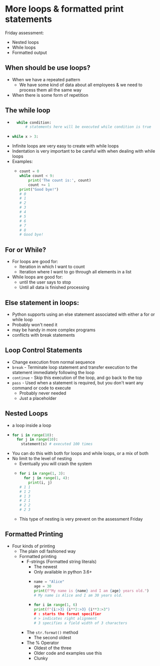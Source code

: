 # More loops & formatted print statements

Friday assessment:
- Nested loops
- While loops
- Formatted output

## When should be use loops?
- When we have a repeated pattern
  - We have some kind of data about all employees & we need to process them all the same way
- When there is some form of repetition 

## The while loop
- ```python
    while condition:
        # statements here will be executed while condition is true
- ```python
  while x > 3:
- Infinite loops are very easy to create with while loops
- Indentation is very important to be careful with when dealing with while loops
- Examples:
  - ```python
    count = 0
    while count < 9:
        print('The count is:', count)
        count += 1
    print("Good bye!")
    # 0
    # 1
    # 2
    # 3
    # 4
    # 5
    # 6
    # 7
    # 8
    # Good bye!

## For or While?
- For loops are good for:
  - Iteration in which I want to count
  - Iteration where I want to go through all elements in a list
- While loops are good for:
  - until the user says to stop
  - Until all data is finished processing

## Else statement in loops:
- Python supports using an else statement associated with either a for or while loop
- Probably won't need it
- may be handy in more complex programs
- conflicts with break statements

## Loop Control Statements
- Change execution from normal sequence
- `break` - Terminate loop statement and transfer execution to the statement immediately following the loop
- `continue` - Skip this execution of the loop, and go back to the top
- `pass` - Used when a statement is required, but you don't want any command or code to execute
  - Probably never needed
  - Just a placeholder

## Nested Loops
- a loop inside a loop
- ```python
  for i in range(10):
    for j in range(10):
      statement(s) # executed 100 times
- You can do this with both for loops and while loops, or a mix of both
- No limit to the level of nesting
  - Eventually you will crash the system
  - ```python
    for i in range(1, 3):
      for j in range(1, 4):
        print(i, j)
    # 1 1
    # 1 2
    # 1 3
    # 2 1
    # 2 2
    # 2 3
  - This type of nesting is very prevent on the assessment Friday

## Formatted Printing
- Four kinds of printing
  - The plain odl fashioned way
  - Formatted printing
    - F-strings (Formatted string literals)
      - The newest
      - Only available in python 3.6+
      - ```python
        name = "Alice"
        age = 30
        print(f"My name is {name} and I am {age} years old.")
        # My name is Alice and I am 30 years old.
      - ```python
        for i in range(1, 6)
        print(f"{i:>3} {i**2:>3} {i**3:>3")
        # : starts the format specifier
        # > indicates right alignment
        # 3 specifies a field width of 3 characters
    - The `str.format()` method
      - The second oldest
    - The % Operator
      - Oldest of the three
      - Older code and examples use this
      - Clunky
